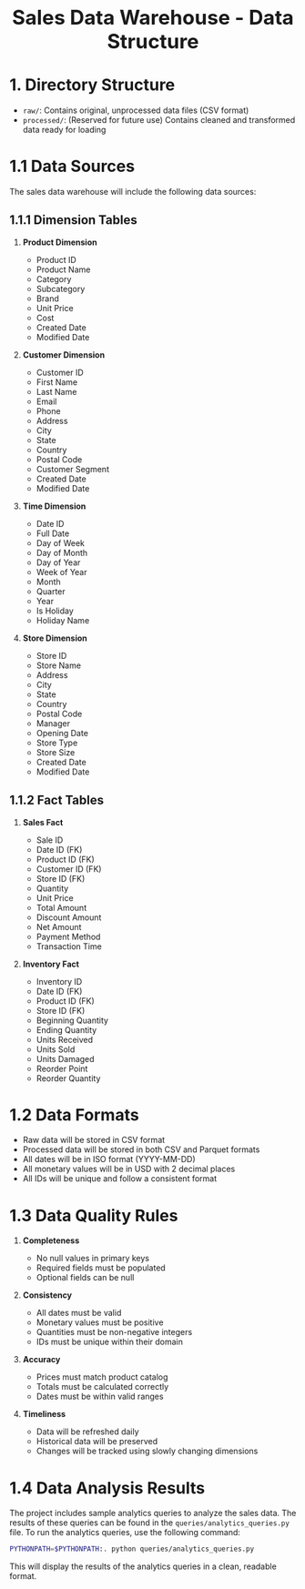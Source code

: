 <div style="font-size:2.5em; font-weight:bold; text-align:center; margin-top:20px;">Sales Data Warehouse - Data Structure</div>

# 1. Directory Structure

- `raw/`: Contains original, unprocessed data files (CSV format)
- `processed/`: (Reserved for future use) Contains cleaned and transformed data ready for loading

# 1.1 Data Sources

The sales data warehouse will include the following data sources:

## 1.1.1 Dimension Tables

1. **Product Dimension**
   - Product ID
   - Product Name
   - Category
   - Subcategory
   - Brand
   - Unit Price
   - Cost
   - Created Date
   - Modified Date

2. **Customer Dimension**
   - Customer ID
   - First Name
   - Last Name
   - Email
   - Phone
   - Address
   - City
   - State
   - Country
   - Postal Code
   - Customer Segment
   - Created Date
   - Modified Date

3. **Time Dimension**
   - Date ID
   - Full Date
   - Day of Week
   - Day of Month
   - Day of Year
   - Week of Year
   - Month
   - Quarter
   - Year
   - Is Holiday
   - Holiday Name

4. **Store Dimension**
   - Store ID
   - Store Name
   - Address
   - City
   - State
   - Country
   - Postal Code
   - Manager
   - Opening Date
   - Store Type
   - Store Size
   - Created Date
   - Modified Date

## 1.1.2 Fact Tables

1. **Sales Fact**
   - Sale ID
   - Date ID (FK)
   - Product ID (FK)
   - Customer ID (FK)
   - Store ID (FK)
   - Quantity
   - Unit Price
   - Total Amount
   - Discount Amount
   - Net Amount
   - Payment Method
   - Transaction Time

2. **Inventory Fact**
   - Inventory ID
   - Date ID (FK)
   - Product ID (FK)
   - Store ID (FK)
   - Beginning Quantity
   - Ending Quantity
   - Units Received
   - Units Sold
   - Units Damaged
   - Reorder Point
   - Reorder Quantity

# 1.2 Data Formats

- Raw data will be stored in CSV format
- Processed data will be stored in both CSV and Parquet formats
- All dates will be in ISO format (YYYY-MM-DD)
- All monetary values will be in USD with 2 decimal places
- All IDs will be unique and follow a consistent format

# 1.3 Data Quality Rules

1. **Completeness**
   - No null values in primary keys
   - Required fields must be populated
   - Optional fields can be null

2. **Consistency**
   - All dates must be valid
   - Monetary values must be positive
   - Quantities must be non-negative integers
   - IDs must be unique within their domain

3. **Accuracy**
   - Prices must match product catalog
   - Totals must be calculated correctly
   - Dates must be within valid ranges

4. **Timeliness**
   - Data will be refreshed daily
   - Historical data will be preserved
   - Changes will be tracked using slowly changing dimensions

# 1.4 Data Analysis Results

The project includes sample analytics queries to analyze the sales data. The results of these queries can be found in the `queries/analytics_queries.py` file. To run the analytics queries, use the following command:

```bash
PYTHONPATH=$PYTHONPATH:. python queries/analytics_queries.py
```

This will display the results of the analytics queries in a clean, readable format. 